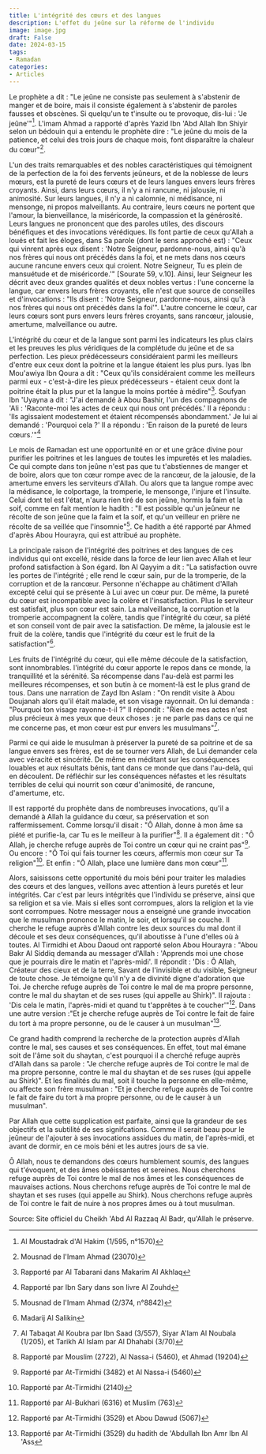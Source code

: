 ```yaml
---
title: L'intégrité des cœurs et des langues
description: L'effet du jeûne sur la réforme de l'individu
image: image.jpg
draft: False
date: 2024-03-15
tags: 
- Ramadan
categories: 
- Articles
---
```


Le prophète a dit : "Le jeûne ne consiste pas seulement à s'abstenir de manger et de boire, mais il consiste également à s'abstenir de paroles fausses et obscènes. Si quelqu'un te t'insulte ou te provoque, dis-lui : 'Je jeûne'"[^1]. L'imam Ahmad a rapporté d'après Yazid Ibn 'Abd Allah Ibn Shiyir selon un bédouin qui a entendu le prophète dire : "Le jeûne du mois de  la patience, et celui des trois jours de chaque mois, font disparaître la chaleur du cœur"[^2].

L'un des traits remarquables et des nobles caractéristiques qui témoignent de la perfection de la foi des fervents jeûneurs, et de la noblesse de leurs mœurs, est la pureté de leurs cœurs et de leurs langues envers leurs frères croyants. Ainsi, dans leurs cœurs, il n'y a ni rancune, ni jalousie, ni animosité. Sur leurs langues, il n'y a ni calomnie, ni médisance, ni mensonge, ni propos malveillants. Au contraire, leurs cœurs ne portent que l'amour, la bienveillance, la miséricorde, la compassion et la générosité. Leurs langues ne prononcent que des paroles utiles, des discours bénéfiques et des invocations vérédiques. Ils font partie de ceux qu'Allah a loués et fait les éloges, dans Sa parole (dont le sens approché est) : "Ceux qui vinrent après eux disent : 'Notre Seigneur, pardonne-nous, ainsi qu'à nos frères qui nous ont précédés dans la foi, et ne mets dans nos cœurs aucune rancune envers ceux qui croient. Notre Seigneur, Tu es plein de mansuétude et de miséricorde.'" [Sourate 59, v.10]. Ainsi, leur Seigneur les décrit avec deux grandes qualités et deux nobles vertus : l'une concerne la langue, car envers leurs frères croyants, elle n'est que source de conseilles et d'invocations : "Ils disent : 'Notre Seigneur, pardonne-nous, ainsi qu'à nos frères qui nous ont précédés dans la foi'". L'autre concerne le cœur, car leurs cœurs sont purs envers leurs frères croyants, sans rancœur, jalousie, amertume, malveillance ou autre.

L'intégrité du cœur et de la langue sont parmi les indicateurs les plus clairs et les preuves les plus véridiques de la complétude du jeûne et de sa perfection. Les pieux prédécesseurs considéraient parmi les meilleurs d'entre eux ceux dont la poitrine et la langue étaient les plus purs. Iyas Ibn Mou'awiya Ibn Qoura a dit : "Ceux qu'ils considéraient comme les meilleurs parmi eux - c'est-à-dire les pieux prédécesseurs - étaient ceux dont la poitrine était la plus pur et la langue la moins portée à médire"[^3]. Soufyan Ibn 'Uyayna a dit : "J'ai demandé à Abou Bashir, l'un des compagnons de 'Ali : 'Raconte-moi les actes de ceux qui nous ont précédés.' Il a répondu : 'Ils agissaient modestement et étaient récompensés abondamment.' Je lui ai demandé : 'Pourquoi cela ?' Il a répondu : 'En raison de la pureté de leurs cœurs.'"[^4]

Le mois de Ramadan est une opportunité en or et une grâce divine pour purifier les poitrines et les langues de toutes les impuretés et les maladies. Ce qui compte dans ton jeûne n'est pas que tu t'abstiennes de manger et de boire, alors que ton cœur rompe avec de la rancœur, de la jalousie, de la amertume envers les serviteurs d'Allah. Ou alors que ta langue rompe avec la médisance, le colportage, la tromperie, le mensonge, l'injure et l'insulte. Celui dont tel est l'état, n'aura rien tiré de son jeûne, hormis la faim et la soif, comme en fait mention le hadith : "Il est possible qu'un jeûneur ne récolte de son jeûne que la faim et la soif, et qu'un veilleur en prière ne récolte de sa veillée que l'insomnie"[^5]. Ce hadith a été rapporté par Ahmed d'après Abou Hourayra, qui est attribué au prophète.

La principale raison de l'intégrité des poitrines et des langues de ces individus qui ont excellé, réside dans la force de leur lien avec Allah et leur profond satisfaction à Son égard. Ibn Al Qayyim a dit : "La satisfaction ouvre les portes de l'intégrité ; elle rend le cœur sain, pur de la tromperie, de la corruption et de la rancœur. Personne n'échappe au châtiment d'Allah excepté celui qui se présente à Lui avec un cœur pur. De même, la pureté du cœur est incompatible avec la colère et l'insatisfaction. Plus le serviteur est satisfait, plus son cœur est sain. La malveillance, la corruption et la tromperie accompagnent la colère, tandis que l'intégrité du cœur, sa piété et son conseil vont de pair avec la satisfaction. De même, la jalousie est le fruit de la colère, tandis que l'intégrité du cœur est le fruit de la satisfaction"[^6].

Les fruits de l'intégrité du cœur, qui elle même découle de la satisfaction, sont innombrables. l'intégrité du cœur apporte le repos dans ce monde, la tranquillité et la sérénité. Sa récompense dans l'au-delà est parmi les meilleures récompenses, et son butin à ce moment-là est le plus grand de tous. Dans une narration de Zayd Ibn Aslam : "On rendit visite à Abou Doujanah alors qu'il était malade, et son visage rayonnait. On lui demanda : "Pourquoi ton visage rayonne-t-il ?" Il répondit : "Rien de mes actes n'est plus précieux à mes yeux que deux choses : je ne parle pas dans ce qui ne me concerne pas, et mon cœur est pur envers les musulmans"[^7].

Parmi ce qui aide le musulman à préserver la pureté de sa poitrine et de sa langue envers ses frères, est de se tourner vers Allah, de Lui demander cela avec véracité et sincérité. De même en méditant sur les conséquences louables et aux résultats bénis, tant dans ce monde que dans l'au-delà, qui en découlent. De réfléchir sur les conséquences néfastes et les résultats terribles de celui qui nourrit son cœur d'animosité, de rancune, d'amertume, etc.

Il est rapporté du prophète dans de nombreuses invocations, qu'il a demandé à Allah la guidance du cœur, sa préservation et son raffermissement. Comme lorsqu'il disait : "Ô Allah, donne à mon âme sa piété et purifie-la, car Tu es le meilleur à la purifier"[^8]. Il a également dit : "Ô Allah, je cherche refuge auprès de Toi contre un cœur qui ne craint pas"[^9]. Ou encore : "Ô Toi qui fais tourner les cœurs, affermis mon cœur sur Ta religion"[^10]. Et enfin : "Ô Allah, place une lumière dans mon cœur"[^11].


Alors, saisissons cette opportunité du mois béni pour traiter les maladies des cœurs et des langues, veillons avec attention à leurs puretés et leur intégrités. Car c'est par leurs intégrités que l'individu se préserve, ainsi que sa religion et sa vie. Mais si elles sont corrompues, alors la religion et la vie sont corrompues. Notre messager nous a enseigné une grande invocation que le musulman prononce le matin, le soir, et lorsqu'il se couche. Il cherche le refuge auprès d'Allah contre les deux sources du mal dont il découle et ses deux conséquences, qu'il aboutisse à l'une d'elles où à toutes. Al Tirmidhi et Abou Daoud ont rapporté selon Abou Hourayra : "Abou Bakr Al Siddiq demanda au messager d'Allah : 'Apprends moi une chose que je pourrais dire le matin et l'après-midi'. Il répondit : 'Dis : Ô Allah, Créateur des cieux et de la terre, Savant de l'invisible et du visible, Seigneur de toute chose. Je témoigne qu'il n'y a de divinité digne d'adoration que Toi. Je cherche refuge auprès de Toi contre le mal de ma propre personne, contre le mal du shaytan et de ses ruses (qui appelle au Shirk)". Il rajouta : 'Dis cela le matin, l'après-midi et quand tu t'apprêtes à te coucher'"[^12]. Dans une autre version :"Et je cherche refuge auprès de Toi contre le fait de faire du tort à ma propre personne, ou de le causer à un musulman"[^13]. 

Ce grand hadith comprend la recherche de la protection auprès d'Allah contre le mal, ses causes et ses conséquences. En effet, tout mal émane soit de l'âme soit du shaytan, c'est pourquoi il a cherché refuge auprès d'Allah dans sa parole : "Je cherche refuge auprès de Toi contre le mal de ma propre personne, contre le mal du shaytan et de ses ruses (qui appelle au Shirk)". Et les finalités du mal, soit il touche la personne en elle-même, ou affecte son frère musulman : "Et je cherche refuge auprès de Toi contre le fait de faire du tort à ma propre personne, ou de le causer à un musulman".

Par Allah que cette supplication est parfaite, ainsi que la grandeur de ses objectifs et la subtilité de ses signifcations. Comme il serait beau pour le jeûneur de l'ajouter à ses invocations assidues du matin, de l'après-midi, et avant de dormir, en ce mois béni et les autres jours de sa vie.

Ô Allah, nous te demandons des cœurs humblement soumis, des langues qui t'évoquent, et des âmes obéissantes et sereines. Nous cherchons refuge auprès de Toi contre le mal de nos âmes et les conséquences de mauvaises actions. Nous cherchons refuge auprès de Toi contre le mal de shaytan et ses ruses (qui appelle au Shirk). Nous cherchons refuge auprès de Toi contre le fait de nuire à nos propres âmes ou à tout musulman.

Source: Site officiel du Cheikh 'Abd Al Razzaq Al Badr, qu'Allah le préserve.

[^1]: Al Moustadrak d'Al Hakim (1/595, n°1570)

[^2]: Mousnad de l'Imam Ahmad (23070)

[^3]: Rapporté par Al Tabarani dans Makarim Al Akhlaq

[^4]: Rapporté par Ibn Sary dans son livre Al Zouhd

[^5]: Mousnad de l'Imam Ahmad (2/374, n°8842)

[^6]: Madarij Al Salikin 

[^7]: Al Tabaqat Al Koubra par Ibn Saad (3/557), Siyar A'lam Al Noubala (1/205), et Tarikh Al Islam par Al Dhahabi (3/70)

[^8]: Rapporté par Mouslim (2722), Al Nassa-i (5460), et Ahmad (19204)

[^9]: Rapporté par At-Tirmidhi (3482) et Al Nassa-i (5460)

[^10]: Rapporté par At-Tirmidhi (2140)

[^11]: Rapporté par Al-Bukhari (6316) et Muslim (763)

[^12]: Rapporté par At-Tirmidhi (3529) et Abou Dawud (5067)

[^13]: Rapporté par At-Tirmidhi (3529) du hadith de 'Abdullah Ibn Amr Ibn Al 'Ass

